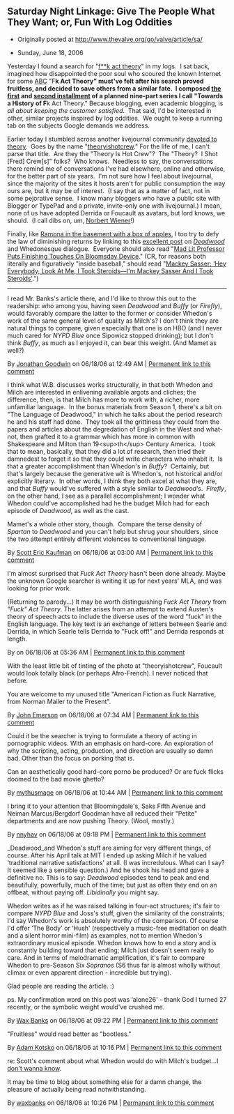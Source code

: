 ## Saturday Night Linkage: Give The People What They Want; or, Fun With Log Oddities

 * Originally posted at http://www.thevalve.org/go/valve/article/sa/

* Sunday, June 18, 2006 

Yesterday I found a search for "[f\*\*k act theory](http://www.google.com/search?q=fuck+act+theory)" in my logs.  I sat back, imagined how disappointed the poor soul who scoured the known Internet for some [ABC](http://www.stupid.com/stat/ABCG.html) "F**k Act Theory" must've felt after his search proved fruitless, and decided to save others from a similar fate.  I composed [the first](http://acephalous.typepad.com/acephalous/2006/06/fuck_act_theory.html) and [second installment](http://acephalous.typepad.com/acephalous/2006/06/fuck_act_theory_1.html) of a planned nine-part series I call "Towards a History of F**k Act Theory."  Because blogging, even academic blogging, is _all about keeping the customer satisfied_.  That said, I'd be interested in other, similar projects inspired by log oddities.  We ought to keep a running tab on the subjects Google demands we address.  

Earlier today I stumbled across another livejournal community [devoted to theory](http://community.livejournal.com/literary_theory/).  Goes by the name "[theoryishotcrew](http://community.livejournal.com/theoryishotcrew/)."  For the life of me, I can't parse that title.  Are they the "Theory Is Hot Crew"?  The "Theory?  I Shot [Fred] Crew[s]" folks?  Who knows.  Needless to say, the conversations there remind me of conversations I've had elsewhere, online and otherwise, for the better part of six years.  I'm not sure how I feel about livejournal, since the majority of the sites it hosts aren't for public consumption the way ours are, but it may be of interest.  (I say that as a matter of fact, not in some pejorative sense.  I know many bloggers who have a public site with Blogger or TypePad and a private, invite-only one with livejournal.)  I mean, none of us have adopted Derrida or Foucault as avatars, but lord knows, we should.  (I call dibs on, um, [Norbert Wiener](http://en.wikipedia.org/wiki/Norbert_Wiener)!)  

Finally, like [Ramona in the basement with a box of apples](http://www.amazon.com/exec/obidos/ASIN/038070918X/diesekoschmar-20), I too try to defy the law of diminishing returns by linking to this [excellent post](http://waxbanks.typepad.com/blog/2006/06/the_language_of.html) on [_Deadwood_](http://www.amazon.com/exec/obidos/ASIN/B0006FO5LO/diesekoschmar-20) and Whedonesque dialogue.  Everyone should also read "[Mad Lit Professor Puts Finishing Touches On Bloomsday Device](http://www.theonion.com/content/node/49429)."  (CR, for reasons both literally and figuratively "inside baseball," should read "[Mackey Sasser: ‘Hey Everybody, Look At Me, I Took Steroids—I'm Mackey Sasser And I Took Steroids'](http://www.theonion.com/content/node/49529).")  

---

I read Mr. Banks's article there, and I'd like to throw this out to the readership: who among you, having seen _Deadwood_ and _Buffy_ (or _Firefly_), would favorably compare the latter to the former or consider Whedon's work of the same general level of quality as Milch's? I don't think they are natural things to compare, given especially that one is on HBO (and I never much cared for _NYPD Blue_ once Sipowicz stopped drinking); but I don't think _Buffy_, as much as I enjoyed it, can bear this weight. (And Mamet as well?)

By [Jonathan Goodwin](http://jgoodwin.net) on 06/18/06 at 12:49 AM | [Permanent link to this comment](http://www.thevalve.org/go/valve/article/sa/#10139)
[]()

I think what W.B. discusses works structurally, in that both Whedon and Milch are interested in enlivening available argots and cliches; the difference, then, is that Milch has more to work with, a richer, more unfamiliar language.  In the bonus materials from Season 1, there's a bit on "The Language of Deadwood," in which he talks about the period research he and his staff had done.  They took all the grittiness they could from the papers and articles about the degredation of English in the West and what-not, then grafted it to a grammar which has more in common with Shakespeare and Milton than 19&lt;sup&gt;th&lt;/sup&gt; Century America.  I took that to mean, basically, that they did a lot of research, then tried their damnedest to forget it so that they could write characters who inhabit it.  Is that a greater accomplishment than Whedon's in _Buffy_?  Certainly, but that's largely because the generative wit is Whedon's, not historical and/or explicitly literary.  In other words, I think they both excel at what they are, and that _Buffy_ would've suffered with a style similar to _Deadwood_‘s.  _Firefly_, on the other hand, I see as a parallel accomplishment; I wonder what Whedon could've accomplished had he the budget Milch had for each episode of _Deadwood_, as well as the cast.  

Mamet's a whole other story, though.  Compare the terse density of _Spartan_ to _Deadwood_ and you can't help but shrug your shoulders, since the two attempt entirely different violences to conventional language.

By [Scott Eric Kaufman](http://acephalous.typepad.com) on 06/18/06 at 03:00 AM | [Permanent link to this comment](http://www.thevalve.org/go/valve/article/sa/#10142)
[]()

I'm almost surprised that _Fuck Act Theory_ hasn't been done already. Maybe the unknown Google searcher is writing it up for next years' MLA, and was looking for prior work.

(Returning to parody...) It may be worth distinguishing _Fuck Act Theory_ from _"Fuck" Act Theory_. The latter arises from an attempt to extend Austen's theory of speech acts to include the diverse uses of the word "fuck" in the English language. The key text is an exchange of letters between Searle and Derrida, in which Searle tells Derrida to "Fuck off!" and Derrida responds at length.

By  on 06/18/06 at 05:36 AM | [Permanent link to this comment](http://www.thevalve.org/go/valve/article/sa/#10144)
[]()

With the least little bit of tinting of the photo at "theoryishotcrew", Foucault would look totally black (or perhaps Afro-French). I never noticed that before.

You are welcome to my unused title "American Fiction as Fuck Narrative, from Norman Mailer to the Present".

By [John Emerson](http://www.idiocentrism.com) on 06/18/06 at 07:34 AM | [Permanent link to this comment](http://www.thevalve.org/go/valve/article/sa/#10146)
[]()

Could it be the searcher is trying to formulate a theory of acting in pornographic videos. With an emphasis on hard-core. An exploration of why the scripting, acting, production, and direction are usually so damn bad. Other than the focus on porking that is.

Can an aesthetically good hard-core porno be produced? Or are fuck flicks doomed to the bad movie ghetto?

By [mythusmage](http://www.mythusmageopines.com/wp) on 06/18/06 at 10:44 AM | [Permanent link to this comment](http://www.thevalve.org/go/valve/article/sa/#10151)
[]()

I bring it to your attention that Bloomingdale's, Saks Fifth Avenue and Neiman Marcus/Bergdorf Goodman have all reduced their "Petite" departments and are now pushing Theory. (Wool, mostly.)

By [nnyhav](http://nnyhav.blogspot.com) on 06/18/06 at 09:18 PM | [Permanent link to this comment](http://www.thevalve.org/go/valve/article/sa/#10170)
[]()

_Deadwood_and Whedon's stuff are aiming for very different things, of course. After his April talk at MIT I ended up asking Milch if he valued ‘traditional narrative satisfactions' at all. (I was incredulous. What can I say? It seemed like a sensible question.) And he shook his head and gave a definitive no. This is to say: _Deadwood_ episodes tend to peak and end beautifully, powerfully, much of the time; but just as often they end on an offbeat, without paying off. _Libidinally_ you might say.

Whedon writes as if he was raised talking in four-act structures; it's fair to compare _NYPD Blue_ and Joss's stuff, given the similarity of the constraints; I'd say Whedon's work is absolutely worthy of the comparison. Of course I'd offer ‘The Body' or ‘Hush' (respectively a music-free meditation on death and a silent horror mini-film) as examples, not to mention Whedon's extraordinary musical episode. Whedon knows how to end a story and is constantly building toward that ending; Milch just doesn't seem really to care. And in terms of melodramatic amplification, it's fair to compare Whedon to pre-Season Six _Sopranos_ (S6 thus far is almost wholly without climax or even apparent direction - incredible but trying).

Glad people are reading the article. :)

ps. My confirmation word on this post was ‘alone26' - thank God I turned 27 recently, or the symbolic weight would've crushed me.

By [Wax Banks](http://blog.waxbanks.net) on 06/18/06 at 09:22 PM | [Permanent link to this comment](http://www.thevalve.org/go/valve/article/sa/#10171)
[]()

"Fruitless" would read better as "bootless."

By [Adam Kotsko](http://adamkotsko.com/weblog) on 06/18/06 at 10:16 PM | [Permanent link to this comment](http://www.thevalve.org/go/valve/article/sa/#10172)
[]()

re: Scott's comment about what Whedon would do with Milch's budget...I [don't wanna know](http://waxbanks.typepad.com/blog/2006/06/nakedness_as_ae.html).

It may be time to blog about something else for a damn change, the pleasure of actually being read notwithstanding.

By [waxbanks](http://blog.waxbanks.net) on 06/18/06 at 10:26 PM | [Permanent link to this comment](http://www.thevalve.org/go/valve/article/sa/#10173)

